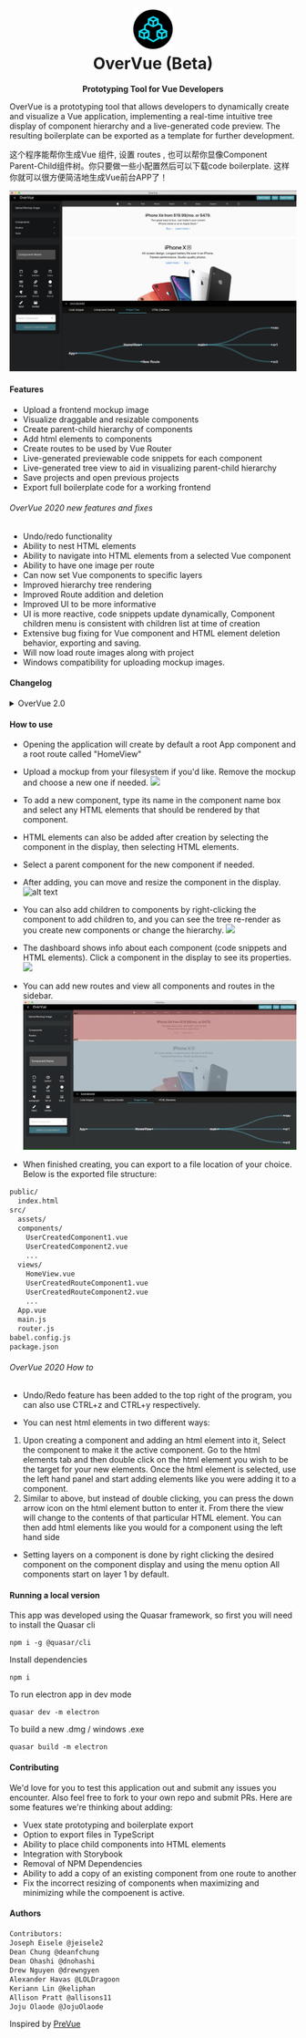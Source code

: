 <h1 align="center">
  <img src="https://raw.githubusercontent.com/jeisele2/OverVue/master/src/assets/overvue-icons/apple-icon-72x72.png">
  <br/>
  OverVue (Beta)
</h1>

<p align="center"><b>Prototyping Tool for Vue Developers</b></p>

<p>OverVue is a prototyping tool that allows developers to dynamically create and visualize a Vue application, implementing a real-time intuitive tree display of component hierarchy and a live-generated code preview. The resulting boilerplate can be exported as a template for further development.</p>

<p>这个程序能帮你生成Vue 组件, 设置 routes , 也可以帮你显像Component Parent-Child组件树。你只要做一些小配置然后可以下载code boilerplate. 这样你就可以很方便简洁地生成Vue前台APP了！</p>

![](https://raw.githubusercontent.com/jeisele2/OverVue/master/src/assets/gifs/screenshot.png)

#### Features
+ Upload a frontend mockup image
+ Visualize draggable and resizable components
+ Create parent-child hierarchy of components
+ Add html elements to components
+ Create routes to be used by Vue Router
+ Live-generated previewable code snippets for each component
+ Live-generated tree view to aid in visualizing parent-child hierarchy
+ Save projects and open previous projects
+ Export full boilerplate code for a working frontend
###### OverVue 2020 new features and fixes 
+ Undo/redo functionality
+ Ability to nest HTML elements
+ Ability to navigate into HTML elements from a selected Vue component
+ Ability to have one image per route
+ Can now set Vue components to specific layers
+ Improved hierarchy tree rendering
+ Improved Route addition and deletion
+ Improved UI to be more informative
+ UI is more reactive, code snippets update dynamically, Component children menu is consistent with children list at time of creation
+ Extensive bug fixing for Vue component and HTML element deletion behavior, exporting and saving.
+ Will now load route images along with project
+ Windows compatibility for uploading mockup images.

#### Changelog
<details><summary>OverVue 2.0</summary>
</details>

#### How to use
+ Opening the application will create by default a root App component and a root route called "HomeView"
+ Upload a mockup from your filesystem if you'd like. Remove the mockup and choose a new one if needed.
![](https://raw.githubusercontent.com/jeisele2/OverVue/master/src/assets/gifs/upload-image-drawers.gif)

+ To add a new component, type its name in the component name box and select any HTML elements that should be rendered by that component.
+ HTML elements can also be added after creation by selecting the component in the display, then selecting HTML elements.
+ Select a parent component for the new component if needed.
+ After adding, you can move and resize the component in the display.
![alt text](https://raw.githubusercontent.com/jeisele2/OverVue/master/src/assets/gifs/component_creation.gif)

+ You can also add children to components by right-clicking the component to add children to, and you can see the tree re-render as you create new components or change the hierarchy.
![](https://raw.githubusercontent.com/jeisele2/OverVue/master/src/assets/gifs/HTML-elements-tree-rerender.gif)

+ The dashboard shows info about each component (code snippets and HTML elements). Click a component in the display to see its properties.                                               
![](https://raw.githubusercontent.com/jeisele2/OverVue/master/src/assets/gifs/snippets-active-component.gif)

+ You can add new routes and view all components and routes in the sidebar.
![](https://raw.githubusercontent.com/jeisele2/OverVue/master/src/assets/gifs/sidebar-components-routes.gif)

+ When finished creating, you can export to a file location of your choice. Below is the exported file structure:

```
public/
  index.html
src/
  assets/
  components/
    UserCreatedComponent1.vue
    UserCreatedComponent2.vue
    ...
  views/
    HomeView.vue
    UserCreatedRouteComponent1.vue
    UserCreatedRouteComponent2.vue
    ...
  App.vue
  main.js
  router.js
babel.config.js
package.json
```
###### OverVue 2020 How to
+ Undo/Redo feature has been added to the top right of the program, you can also use CTRL+z and CTRL+y respectively.

+ You can nest html elements in two different ways:
 1. Upon creating a component and adding an html element into it, Select the component to make it the active component.
 Go to the html elements tab and then double click on the html element you wish to be the target for your new elements.
 Once the html element is selected, use the left hand panel and start adding elements like you were adding it to a component.
 2. Similar to above, but instead of double clicking, you can press the down arrow icon on the html element button to enter it.
 From there the view will change to the contents of that particular HTML element.
 You can then add html elements like you would for a component using the left hand side

+ Setting layers on a component is done by right clicking the desired component on the component display and using the menu option
  All components start on layer 1 by default.







#### Running a local version
This app was developed using the Quasar framework, so first you will need to install the Quasar cli
```
npm i -g @quasar/cli
```
Install dependencies
```
npm i
```
To run electron app in dev mode
```
quasar dev -m electron
```
To build a new .dmg / windows .exe
```
quasar build -m electron
```

#### Contributing
We'd love for you to test this application out and submit any issues you encounter. Also feel free to fork to your own repo and submit PRs.
Here are some features we're thinking about adding:
+ Vuex state prototyping and boilerplate export
+ Option to export files in TypeScript
+ Ability to place child components into HTML elements
+ Integration with Storybook
+ Removal of NPM Dependencies
+ Ability to add a copy of an existing component from one route to another
+ Fix the incorrect resizing of components when maximizing and minimizing while the compoenent is active.

#### Authors
```
Contributors:
Joseph Eisele @jeisele2
Dean Chung @deanfchung
Dean Ohashi @dnohashi
Drew Nguyen @drewngyen
Alexander Havas @LOLDragoon
Keriann Lin @keliphan
Allison Pratt @allisons11 
Joju Olaode @JojuOlaode
```
Inspired by [PreVue](https://github.com/open-source-labs/PreVue)
